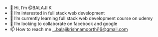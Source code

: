 - 👋 Hi, I’m @BALAJI K
- 👀 I’m interested in full stack web development
- 🌱 I’m currently learning full stack web development course on udemy
- 💞️ I’m looking to collaborate on facebook and google
- 📫 How to reach me ...balajikrishnamoorthi16@gmail.com

<!---
BALAJIdevop/BALAJIdevop is a ✨ special ✨ repository because its `README.md` (this file) appears on your GitHub profile.
You can click the Preview link to take a look at your changes.
--->
